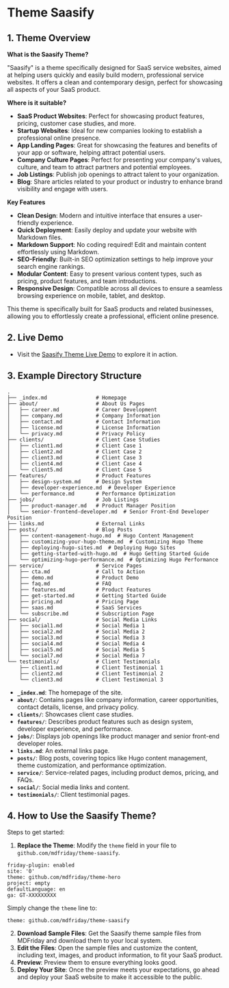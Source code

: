 
# Theme Saasify 
## 1. Theme Overview

**What is the Saasify Theme?**

"Saasify" is a theme specifically designed for SaaS service websites, aimed at helping users quickly and easily build modern, professional service websites. It offers a clean and contemporary design, perfect for showcasing all aspects of your SaaS product.

**Where is it suitable?**

- **SaaS Product Websites**: Perfect for showcasing product features, pricing, customer case studies, and more.
- **Startup Websites**: Ideal for new companies looking to establish a professional online presence.
- **App Landing Pages**: Great for showcasing the features and benefits of your app or software, helping attract potential users.
- **Company Culture Pages**: Perfect for presenting your company's values, culture, and team to attract partners and potential employees.
- **Job Listings**: Publish job openings to attract talent to your organization.
- **Blog**: Share articles related to your product or industry to enhance brand visibility and engage with users.

**Key Features**

- **Clean Design**: Modern and intuitive interface that ensures a user-friendly experience.
- **Quick Deployment**: Easily deploy and update your website with Markdown files.
- **Markdown Support**: No coding required! Edit and maintain content effortlessly using Markdown.
- **SEO-Friendly**: Built-in SEO optimization settings to help improve your search engine rankings.
- **Modular Content**: Easy to present various content types, such as pricing, product features, and team introductions.
- **Responsive Design**: Compatible across all devices to ensure a seamless browsing experience on mobile, tablet, and desktop.

This theme is specifically built for SaaS products and related businesses, allowing you to effortlessly create a professional, efficient online presence.

## 2. Live Demo

- Visit the [Saasify Theme Live Demo](https://saasify.sunwei.xyz/) to explore it in action.

## 3. Example Directory Structure

```plaintext
.
├── _index.md                # Homepage
├── about/                   # About Us Pages
│   ├── career.md            # Career Development
│   ├── company.md           # Company Information
│   ├── contact.md           # Contact Information
│   ├── license.md           # License Information
│   └── privacy.md           # Privacy Policy
├── clients/                 # Client Case Studies
│   ├── client1.md           # Client Case 1
│   ├── client2.md           # Client Case 2
│   ├── client3.md           # Client Case 3
│   ├── client4.md           # Client Case 4
│   └── client5.md           # Client Case 5
├── features/                # Product Features
│   ├── design-system.md     # Design System
│   ├── developer-experience.md  # Developer Experience
│   └── performance.md       # Performance Optimization
├── jobs/                    # Job Listings
│   ├── product-manager.md   # Product Manager Position
│   └── senior-frontend-developer.md  # Senior Front-End Developer Position
├── links.md                 # External Links
├── posts/                   # Blog Posts
│   ├── content-management-hugo.md  # Hugo Content Management
│   ├── customizing-your-hugo-theme.md  # Customizing Hugo Theme
│   ├── deploying-hugo-sites.md  # Deploying Hugo Sites
│   ├── getting-started-with-hugo.md  # Hugo Getting Started Guide
│   └── optimizing-hugo-performance.md  # Optimizing Hugo Performance
├── service/                 # Service Pages
│   ├── cta.md               # Call to Action
│   ├── demo.md              # Product Demo
│   ├── faq.md               # FAQ
│   ├── features.md          # Product Features
│   ├── get-started.md       # Getting Started Guide
│   ├── pricing.md           # Pricing Page
│   ├── saas.md              # SaaS Services
│   └── subscribe.md         # Subscription Page
├── social/                  # Social Media Links
│   ├── social1.md           # Social Media 1
│   ├── social2.md           # Social Media 2
│   ├── social3.md           # Social Media 3
│   ├── social4.md           # Social Media 4
│   ├── social5.md           # Social Media 5
│   └── social7.md           # Social Media 7
└── testimonials/            # Client Testimonials
    ├── client1.md           # Client Testimonial 1
    ├── client2.md           # Client Testimonial 2
    └── client3.md           # Client Testimonial 3
```

- **`_index.md`**: The homepage of the site.
- **`about/`**: Contains pages like company information, career opportunities, contact details, license, and privacy policy.
- **`clients/`**: Showcases client case studies.
- **`features/`**: Describes product features such as design system, developer experience, and performance.
- **`jobs/`**: Displays job openings like product manager and senior front-end developer roles.
- **`links.md`**: An external links page.
- **`posts/`**: Blog posts, covering topics like Hugo content management, theme customization, and performance optimization.
- **`service/`**: Service-related pages, including product demos, pricing, and FAQs.
- **`social/`**: Social media links and content.
- **`testimonials/`**: Client testimonial pages.

## 4. How to Use the Saasify Theme?

Steps to get started:

1. **Replace the Theme**: Modify the `theme` field in your file to `github.com/mdfriday/theme-saasify`.
```plaintext
friday-plugin: enabled
site: '0'
theme: github.com/mdfriday/theme-hero
project: empty
defaultLanguage: en
ga: GT-XXXXXXXXX
```

Simply change the `theme` line to:

```plaintext
theme: github.com/mdfriday/theme-saasify
```


2. **Download Sample Files**: Get the Saasify theme sample files from MDFriday and download them to your local system.
3. **Edit the Files**: Open the sample files and customize the content, including text, images, and product information, to fit your SaaS product.
4. **Preview**: Preview them to ensure everything looks good.
5. **Deploy Your Site**: Once the preview meets your expectations, go ahead and deploy your SaaS website to make it accessible to the public.
